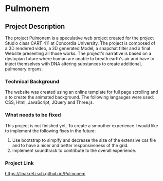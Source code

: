 # Pulmonem

## Project Description
The project Pulmonem is a speculative web project created for the project Studio class CART 411 at Concordia University. The project is composed of a 3D rendered video, a 3D generated Model, a snapchat filter and a final Website presenting all those works. The project's narrative is based on a dystopian future where human are unable to breath earth's air and have to inject themselves with DNA altering substances to create additional, pulmonary organs. 

### Technical Background
The website was created using an online template for full page scrolling and a to create the animated background. The following langauges were used: CSS, Html, JavaScript, JQuery and Three.js.

### What needs to be fixed
This project is not finished yet. To create a smoother experience I would like to implement the following fixes in the future: 
1. Use bootstrap to simplfy and decrease the size of the extensive css file and to have a nicer and better responsiveness of the grid. 
2. Implement soundtrack to contribute to the overall experience. 


### Project Link
https://linakretzsch.github.io/Pulmonem
